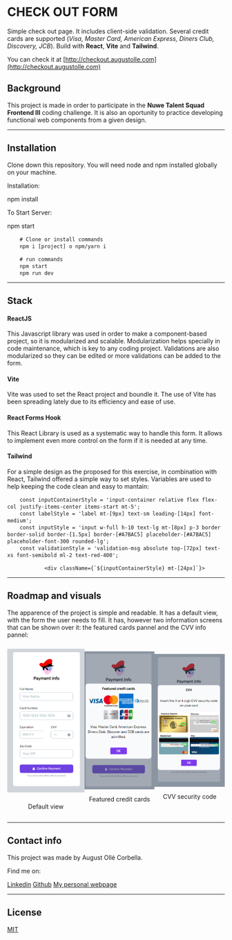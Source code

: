 # CHECK OUT FORM

Simple check out page. It includes client-side validation. Several credit cards are supported (*Visa, Master Card, American Express, Diners Club, Discovery, JCB*). Build with **React**, **Vite** and **Tailwind**.

You can check it at [http://checkout.augustolle.com](http://checkout.augustolle.com)

## Background 

This project is made in order to participate in the **Nuwe Talent Squad Frontend III** coding challenge. It is also an oportunity to practice developing functional web components from a given design.

---

## Installation

Clone down this repository. You will need node and npm installed globally on your machine.

Installation:

npm install

To Start Server:

npm start


```shell
    # Clone or install commands
    npm i [project] o npm/yarn i 
```

```shell
    # run commands
    npm start
    npm run dev
```
---

## Stack

#### ReactJS
This Javascript library was used in order to make a component-based project, so it is modularized and scalable. Modularization helps specially in code maintenance, which is key to any coding project.
Validations are also modularized so they can be edited or more validations can be added to the form.

#### Vite
Vite was used to set the React project and boundle it. The use of Vite has been spreading lately due to its efficiency and ease of use.

#### React Forms Hook
This React Library is used as a systematic way to handle this form. It allows to implement even more control on the form if it is needed at any time.

#### Tailwind
For a simple design as the proposed for this exercise, in combination with React, Tailwind offered a simple way to set styles. Variables are used to help keeping the code clean and easy to mantain:

```shell
    const inputContainerStyle = 'input-container relative flex flex-col justify-items-center items-start mt-5';
    const labelStyle = 'label mt-[9px] text-sm leading-[14px] font-medium';
    const inputStyle = 'input w-full h-10 text-lg mt-[8px] p-3 border border-solid border-[1.5px] border-[#A7BAC5] placeholder-[#A7BAC5] placeholder-font-300 rounded-lg';
    const validationStyle = 'validation-msg absolute top-[72px] text-xs font-semibold ml-2 text-red-400';
```

```shell
            <div className={`${inputContainerStyle} mt-[24px]`}>
```
---


## Roadmap and visuals

The apparence of the project is simple and readable. It has a default view, with the form the user needs to fill. It has, however two information screens that can be shown over it: the featured cards pannel and the CVV info pannel:

<div style="display:flex; justify-content:space-around">
    <div style="display:flex; flex-direction:column; justify-content:center; align-items:center">
        <img src="./images/checkout_screenshot1.png" alt="default view" width="200" style="margin:10px"/>
        <p>Default view</p>
    </div>
    <div style="display:flex; flex-direction:column; justify-content:center; align-items:center">
        <img src="./images/checkout_screenshot2.png" alt="featured credit cards" width="200"/>
        <p>Featured credit cards</p>
    </div>
    <div style="display:flex; flex-direction:column; justify-content:center; align-items:center">
        <img src="./images/checkout_screenshot3.png" alt="cvv security code" width="200"/>
        <p>CVV security code</p>
    </div>
</div>

---


## Contact info

This project was made by August Ollé Corbella.

Find me on:

[Linkedin](https://linkedin.com/in/augustolle)
[Github](https://github.com/Atorremedia)
[My personal webpage](https://www.augustolle.com)

---

## License 

[MIT](https://opensource.org/licenses/MIT)

